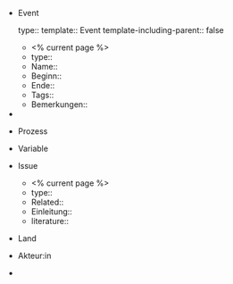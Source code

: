 - Event
  
  type::
  template:: Event
  template-including-parent:: false
	- <% current page %>
	- type::
	- Name::
	- Beginn::
	- Ende::
	- Tags::
	- Bemerkungen::
-
- Prozess
- Variable
- Issue
	- <% current page %>
	- type::
	- Related::
	- Einleitung::
	- literature::
- Land
- Akteur:in
-